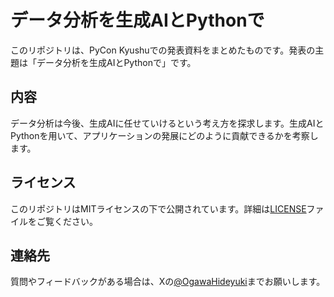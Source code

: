 # データ分析を生成AIとPythonで

このリポジトリは、PyCon Kyushuでの発表資料をまとめたものです。発表の主題は「データ分析を生成AIとPythonで」です。

## 内容

データ分析は今後、生成AIに任せていけるという考え方を探求します。生成AIとPythonを用いて、アプリケーションの発展にどのように貢献できるかを考察します。

## ライセンス

このリポジトリはMITライセンスの下で公開されています。詳細は[LICENSE](https://github.com/hideyuki-ogawa/pycon-kyushu-2024/blob/main/LICENSE)ファイルをご覧ください。

## 連絡先

質問やフィードバックがある場合は、Xの[@OgawaHideyuki](https://x.com/OgawaHideyuki)までお願いします。